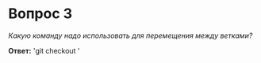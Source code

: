 # Вопрос 3

*Какую команду надо использовать для перемещения между ветками?*

**Ответ:** 'git checkout <Name of Branch>'